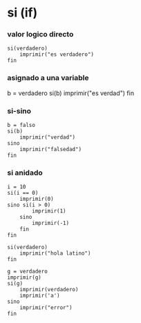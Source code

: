 
# si (if)


### valor logico directo
```
si(verdadero)
    imprimir("es verdadero")
fin
```

### asignado a una variable
b = verdadero
si(b)
    imprimir("es verdad")
fin

### si-sino
```
b = falso
si(b)
    imprimir("verdad")
sino
    imprimir("falsedad")
fin
```

### si anidado
```
i = 10
si(i == 0)
    imprimir(0)
sino si(i > 0)
        imprimir(1)
    sino
        imprimir(-1)
    fin
fin
```

```
si(verdadero)
    imprimir("hola latino")
fin
```

```
g = verdadero
imprimir(g)
si(g)
    imprimir(verdadero)
    imprimir('a')
sino
    imprimir("error")
fin
```


